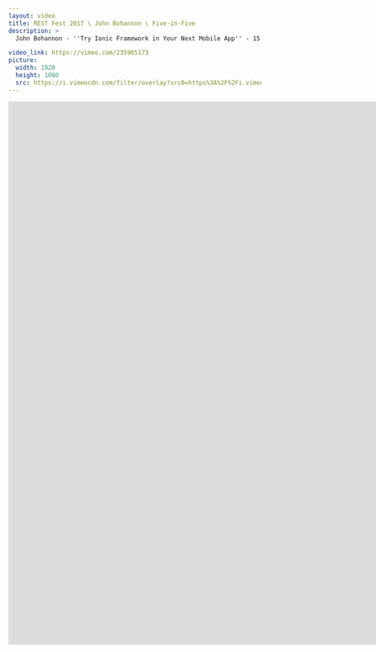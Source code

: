 ```yaml
---
layout: video
title: REST Fest 2017 \ John Bohannon \ Five-in-Five
description: >
  John Bohannon - ''Try Ionic Framework in Your Next Mobile App'' - 15 September 2017

video_link: https://vimeo.com/235965173
picture:
  width: 1920
  height: 1080
  src: https://i.vimeocdn.com/filter/overlay?src0=https%3A%2F%2Fi.vimeocdn.com%2Fvideo%2F659926512_1920x1080.jpg&src1=http%3A%2F%2Ff.vimeocdn.com%2Fp%2Fimages%2Fcrawler_play.png
---
```

<iframe src="https://player.vimeo.com/video/235965173?title=0&byline=0&portrait=0&badge=0&autopause=0&player_id=0" width="1920" height="1080" frameborder="0" title="REST Fest 2017 \ John Bohannon \ Five-in-Five" webkitallowfullscreen mozallowfullscreen allowfullscreen></iframe>